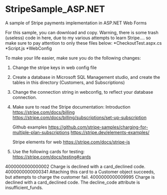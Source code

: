 # StripeSample_ASP.NET
A sample of Stripe payments implementation in ASP.NET Web Forms

For this sample, you can download and copy. 
Warning, there is some trash (useless) code in here, due to my various attempts to learn Stripe.... so make sure to pay attention to only these files below:
*CheckoutTest.aspx.cs
*Script.js
*WebConfig

To make your life easier, make sure you do the following changes:
1. Change the stripe keys in web config file
2. Create a database in Microsoft SQL Management studio, and create the tables in this directory (Customers, and Subscriptions)
3. Change the connection string in webconfig, to reflect your database connection.
4. Make sure to read the Stripe documentation:
    Introduction 
    https://stripe.com/docs/billing
    https://stripe.com/docs/billing/subscriptions/set-up-subscription

    Github examples
    https://github.com/stripe-samples/charging-for-multiple-plan-subscriptions
    https://stripe.dev/elements-examples/

    Stripe elements for web
    https://stripe.com/docs/stripe-js

5. Use the following cards for testing: https://stripe.com/docs/testing#cards

4000000000000002	Charge is declined with a card_declined code.
4000000000000341	Attaching this card to a Customer object succeeds, but attempts to charge the customer fail.
4000000000009995	Charge is declined with a card_declined code. The decline_code attribute is insufficient_funds.





